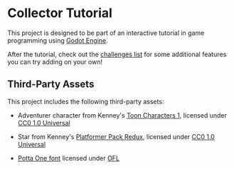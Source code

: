 # Collector Tutorial

This project is designed to be part of an interactive tutorial in game programming
using [Godot Engine](https://godotengine.org).

After the tutorial, check out the [challenges list](challenges.html) for some 
additional features you can try adding on your own!


## Third-Party Assets

This project includes the following third-party assets:

- Adventurer character from Kenney's 
  [Toon Characters 1](https://www.kenney.nl/assets/toon-characters-1), licensed under [CC0 1.0
  Universal](https://creativecommons.org/publicdomain/zero/1.0/)

- Star from Kenney's [Platformer Pack Redux](https://www.kenney.nl/assets/platformer-pack-redux),
  licensed under [CC0 1.0 Universal](https://creativecommons.org/publicdomain/zero/1.0/)

- [Potta One font](https://fonts.google.com/specimen/Potta+One)
  licensed under [OFL](assets/fonts/OFL.txt)